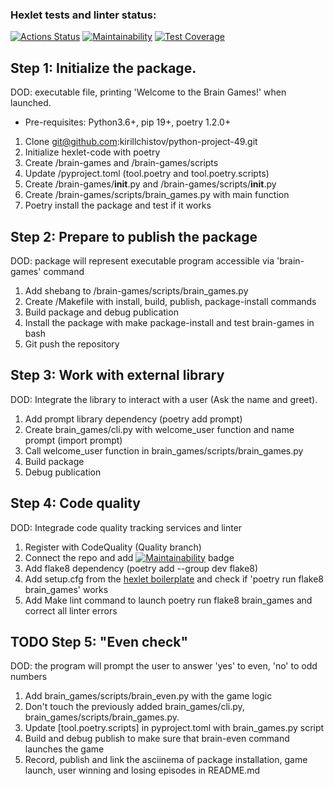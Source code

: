 ### Hexlet tests and linter status:
[![Actions Status](https://github.com/kirillchistov/python-project-49/actions/workflows/hexlet-check.yml/badge.svg)](https://github.com/kirillchistov/python-project-49/actions)
[![Maintainability](https://api.codeclimate.com/v1/badges/d922981a966fe718675c/maintainability)](https://codeclimate.com/github/kirillchistov/python-project-49/maintainability)
[![Test Coverage](https://api.codeclimate.com/v1/badges/d922981a966fe718675c/test_coverage)](https://codeclimate.com/github/kirillchistov/python-project-49/test_coverage)

## Step 1: Initialize the package. 
DOD: executable file, printing 'Welcome to the Brain Games!' when launched.
- Pre-requisites: Python3.6+, pip 19+, poetry 1.2.0+
1. Clone git@github.com:kirillchistov/python-project-49.git
2. Initialize hexlet-code with poetry
3. Create /brain-games and /brain-games/scripts
4. Update /pyproject.toml (tool.poetry and tool.poetry.scripts)
5. Create /brain-games/__init__.py and /brain-games/scripts/__init__.py
6. Create /brain-games/scripts/brain_games.py with main function
7. Poetry install the package and test if it works

## Step 2: Prepare to publish the package
DOD: package will represent executable program accessible via 'brain-games' command
1. Add shebang to /brain-games/scripts/brain_games.py
2. Create /Makefile with install, build, publish, package-install commands
3. Build package and debug publication
4. Install the package with make package-install and test brain-games in bash
5. Git push the repository

## Step 3: Work with external library
DOD: Integrate the library to interact with a user (Ask the name and greet).
1. Add prompt library dependency (poetry add prompt)
2. Create brain_games/cli.py with welcome_user function and name prompt (import prompt)
3. Call welcome_user function in brain_games/scripts/brain_games.py
4. Build package
5. Debug publication

## Step 4: Code quality
DOD: Integrade code quality tracking services and linter
1. Register with CodeQuality (Quality branch)
2. Connect the repo and add [![Maintainability](https://api.codeclimate.com/v1/badges/d922981a966fe718675c/maintainability)](https://codeclimate.com/github/kirillchistov/python-project-49/maintainability) badge
3. Add flake8 dependency (poetry add --group dev flake8)
4. Add setup.cfg from the [hexlet boilerplate](https://github.com/hexlet-boilerplates/python-package/blob/main/setup.cfg) and check if 'poetry run flake8 brain_games' works
5. Add Make lint command to launch poetry run flake8 brain_games and correct all linter errors

## TODO Step 5: "Even check"
DOD: the program will prompt the user to answer 'yes' to even, 'no' to odd numbers
1. Add brain_games/scripts/brain_even.py with the game logic
2. Don't touch the previously added brain_games/cli.py, brain_games/scripts/brain_games.py.
3. Update [tool.poetry.scripts] in pyproject.toml with brain_games.py script
4. Build and debug publish to make sure that brain-even command launches the game
5. Record, publish and link the asciinema of package installation, game launch, user winning and losing episodes in README.md